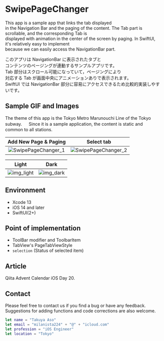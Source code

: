 # SwipePageChanger

This app is a sample app that links the tab displayed  
in the Navigation Bar and the paging of the content.
The Tab part is scrollable, and the corresponding Tab is  
displayed with animation in the center of the screen by paging.
In SwiftUI, it's relatively easy to implement  
because we can easily access the NavigationBar part.

このアプリは NavigationBar に表示されたタブと  
コンテンツのページングが連動するサンプルアプリです。  
Tab 部分はスクロール可能になっていて，ページングにより  
対応する Tab が画面中央にアニメーションありで表示されます。  
SwiftUI では NavigationBar 部分に容易にアクセスできるため比較的実装しやすいです。

## Sample GIF and Images

The theme of this app is the Tokyo Metro Marunouchi Line of the Tokyo subway. 　
Since it is a sample application, the content is static and common to all stations.

|Add New Page & Paging|Select tab|
|:--:|:--:|
|![SwipePageChanger_1](https://user-images.githubusercontent.com/8732417/146650058-c5863ff5-7503-4641-905c-8c4cef51165c.gif)|![SwipePageChanger_2](https://user-images.githubusercontent.com/8732417/146650064-da7cfcb7-4c1d-4834-8a24-c8e670f28178.gif)|

|Light|Dark|
|:--:|:--:|
|![img_light](https://user-images.githubusercontent.com/8732417/146650237-8f7cca7c-8d10-4c63-a323-549981512a8f.PNG)|![img_dark](https://user-images.githubusercontent.com/8732417/146650233-47055d2a-8f5f-4d3c-98cb-016a8bfde4cc.PNG)|

## Environment

* Xcode 13
* iOS 14 and later
* SwiftUI(2+)

## Point of implementation

* ToolBar modifier and ToolbarItem
* TabView's PageTabViewStyle
* `selection` (Status of selected item)

## Article

Qiita Advent Calendar iOS Day 20.


## Contact

Please feel free to contact us if you find a bug or have any feedback.  
Suggestions for adding functions and code corrections are also welcome.

```swift
let name = "Takuya Aso" 
let email = "milanista224" + "@" + "icloud.com"
let profession = "iOS Engineer"
let location = "Tokyo"
```
